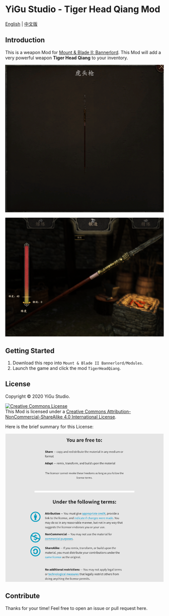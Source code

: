 # YiGu Studio - Tiger Head Qiang Mod

[English](README.md) | [中文版](README_CN.md)

## Introduction

This is a weapon Mod for [Mount & Blade II: Bannerlord](https://www.taleworlds.com/en/Games/Bannerlord). This Mod will add a very powerful weapon **Tiger Head Qiang** to your inventory. 

![Tiger Head Qiang Preview](./doc/TigerHeadQiang_Preview.png)

![Tiger Head Qiang Crafting](./doc/TigerHeadQiang_Crafting.png)

## Getting Started

1. Download this repo into `Mount & Blade II Bannerlord/Modules`.
2. Launch the game and click the mod `TigerHeadQiang`.

## License

Copyright © 2020 YiGu Studio.

<a rel="license" href="http://creativecommons.org/licenses/by-nc-sa/4.0/"><img alt="Creative Commons License" style="border-width:0" src="https://i.creativecommons.org/l/by-nc-sa/4.0/88x31.png" /></a><br />This Mod is licensed under a <a rel="license" href="http://creativecommons.org/licenses/by-nc-sa/4.0/">Creative Commons Attribution-NonCommercial-ShareAlike 4.0 International License</a>.

Here is the brief summary for this License:

![CC_BY_NC_SA_Summary_CN](./doc/CC_BY_NC_SA_Summary.png)

## Contribute

Thanks for your time! Feel free to open an issue or pull request here.
